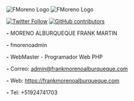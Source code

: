 ![FMoreno Logo](https://frankmorenoalburqueque.com/images/logo.png) ![FMoreno Logo](https://frankmorenoalburqueque.com/images/ico490x458.png)

[![Twitter Follow](https://img.shields.io/twitter/follow/sendgrid.svg?style=social&label=Follow)](https://twitter.com/FrankMartinMor1)
[![GitHub contributors](https://img.shields.io/github/contributors/sendgrid/sendgrid-php.svg)](https://frankmorenoalburqueque.com)

**-**
MORENO ALBURQUEQUE FRANK MARTIN

**-**
fmorenoadmin

**-**
WebMaster - Programador Web PHP

**-**
Correo: admin@frankmorenoalburqueque.com

**-**
Web: https://frankmorenoalburqueque.com

**-**
Tel: +51924741703
